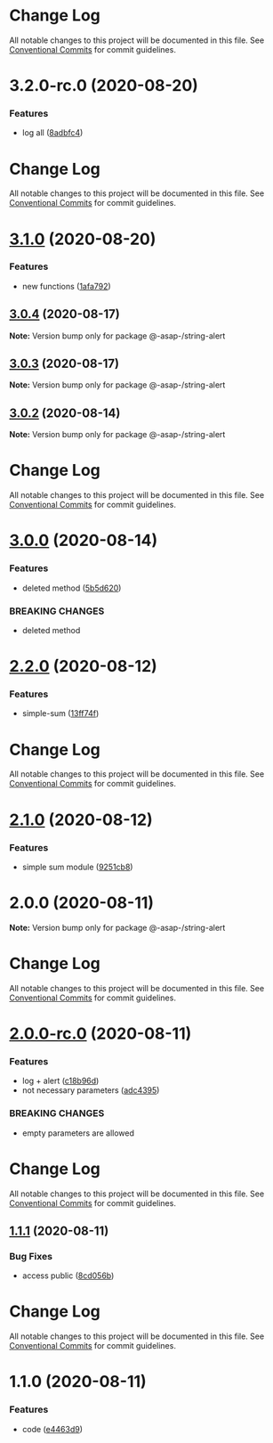# Change Log

All notable changes to this project will be documented in this file.
See [Conventional Commits](https://conventionalcommits.org) for commit guidelines.

# 3.2.0-rc.0 (2020-08-20)


### Features

* log all ([8adbfc4](https://github.com/AlexSav94/lerna-ci-example/commit/8adbfc4062791f2743908696e74701334d440d27))





# Change Log

All notable changes to this project will be documented in this file. See
[Conventional Commits](https://conventionalcommits.org) for commit guidelines.

# [3.1.0](https://github.com/AlexSav94/lerna-ci-example/compare/@-asap-/string-alert@3.0.4...@-asap-/string-alert@3.1.0) (2020-08-20)

### Features

- new functions
  ([1afa792](https://github.com/AlexSav94/lerna-ci-example/commit/1afa792bcae43feb0049da169080c04a7f0d349b))

## [3.0.4](https://github.com/AlexSav94/lerna-ci-example/compare/@-asap-/string-alert@3.0.3...@-asap-/string-alert@3.0.4) (2020-08-17)

**Note:** Version bump only for package @-asap-/string-alert

## [3.0.3](https://github.com/AlexSav94/lerna-ci-example/compare/@-asap-/string-alert@3.0.2...@-asap-/string-alert@3.0.3) (2020-08-17)

**Note:** Version bump only for package @-asap-/string-alert

## [3.0.2](https://github.com/AlexSav94/lerna-ci-example/compare/@-asap-/string-alert@3.0.0...@-asap-/string-alert@3.0.2) (2020-08-14)

**Note:** Version bump only for package @-asap-/string-alert

# Change Log

All notable changes to this project will be documented in this file. See
[Conventional Commits](https://conventionalcommits.org) for commit guidelines.

# [3.0.0](https://github.com/AlexSav94/lerna-ci-example/compare/@-asap-/string-alert@2.2.0...@-asap-/string-alert@3.0.0) (2020-08-14)

### Features

- deleted method
  ([5b5d620](https://github.com/AlexSav94/lerna-ci-example/commit/5b5d620b181270b1c2a67386d09bcca89ece3622))

### BREAKING CHANGES

- deleted method

# [2.2.0](https://github.com/AlexSav94/lerna-ci-example/compare/@-asap-/string-alert@2.1.0...@-asap-/string-alert@2.2.0) (2020-08-12)

### Features

- simple-sum
  ([13ff74f](https://github.com/AlexSav94/lerna-ci-example/commit/13ff74fa80125004bb791fdc2378db541c980313))

# Change Log

All notable changes to this project will be documented in this file. See
[Conventional Commits](https://conventionalcommits.org) for commit guidelines.

# [2.1.0](https://github.com/AlexSav94/lerna-ci-example/compare/@-asap-/string-alert@2.0.0...@-asap-/string-alert@2.1.0) (2020-08-12)

### Features

- simple sum module
  ([9251cb8](https://github.com/AlexSav94/lerna-ci-example/commit/9251cb803ca80ddca70f5d40959d6901ca480583))

# 2.0.0 (2020-08-11)

**Note:** Version bump only for package @-asap-/string-alert

# Change Log

All notable changes to this project will be documented in this file. See
[Conventional Commits](https://conventionalcommits.org) for commit guidelines.

# [2.0.0-rc.0](https://github.com/AlexSav94/lerna-ci-example/compare/@-asap-/string-alert@1.1.1...@-asap-/string-alert@2.0.0-rc.0) (2020-08-11)

### Features

- log + alert
  ([c18b96d](https://github.com/AlexSav94/lerna-ci-example/commit/c18b96d2307f53bbafff03648c222f70d73aa91f))
- not necessary parameters
  ([adc4395](https://github.com/AlexSav94/lerna-ci-example/commit/adc43958ffe5b5eed5b4d160e35b4da6550f4958))

### BREAKING CHANGES

- empty parameters are allowed

# Change Log

All notable changes to this project will be documented in this file. See
[Conventional Commits](https://conventionalcommits.org) for commit guidelines.

## [1.1.1](https://github.com/AlexSav94/lerna-ci-example/compare/@-asap-/string-alert@1.1.0...@-asap-/string-alert@1.1.1) (2020-08-11)

### Bug Fixes

- access public
  ([8cd056b](https://github.com/AlexSav94/lerna-ci-example/commit/8cd056b10477438dccaf36472aae71d24e6ec8a6))

# Change Log

All notable changes to this project will be documented in this file. See
[Conventional Commits](https://conventionalcommits.org) for commit guidelines.

# 1.1.0 (2020-08-11)

### Features

- code
  ([e4463d9](https://github.com/AlexSav94/lerna-ci-example/commit/e4463d997aac42e61cd7c46a023c2a825e55649b))
